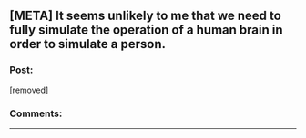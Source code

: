 ## [META] It seems unlikely to me that we need to fully simulate the operation of a human brain in order to simulate a person.

### Post:

[removed]

### Comments:

---

